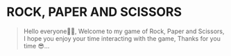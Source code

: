 # ROCK, PAPER AND SCISSORS

> Hello everyone👋🏾,
> Welcome to my game of Rock, Paper and Scissors,
> I hope you enjoy your time interacting with the game,
> Thanks for you time 😎...

